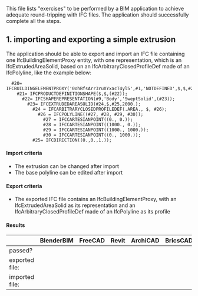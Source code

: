 This file lists "exercises" to be performed by a BIM application to achieve adequate round-tripping 
with IFC files. The application should successfully complete all the steps.

## 1. importing and exporting a simple extrusion

The application should be able to export and import an IFC file containing one IfcBuildingElementProxy 
entity, with one representation, which is an IfcExtrudedAreaSolid, based on an IfcArbitraryClosedProfileDef
made of an IfcPolyline, like the example below:

```
  #20= IFCBUILDINGELEMENTPROXY('0ohBfsArr3ruXYxacT4yl5',#1,'NOTDEFINED',$,$,#2,#21,$,.NOTDEFINED.);
    #21= IFCPRODUCTDEFINITIONSHAPE($,$,(#22));
      #22= IFCSHAPEREPRESENTATION(#9,'Body','SweptSolid',(#23));
        #23= IFCEXTRUDEDAREASOLID(#24,$,#25,2000.);
          #24 = IFCARBITRARYCLOSEDPROFILEDEF(.AREA., $, #26);
            #26 = IFCPOLYLINE((#27, #28, #29, #30));
              #27 = IFCCARTESIANPOINT((0., 0.));
              #28 = IFCCARTESIANPOINT((1000., 0.));
              #29 = IFCCARTESIANPOINT((1000., 1000.));
              #30 = IFCCARTESIANPOINT((0., 1000.));
          #25= IFCDIRECTION((0.,0.,1.));
```

#### Import criteria

* The extrusion can be changed after import
* The base polyline can be edited after import

#### Export criteria

* The exported IFC file contains an IfcBuildingElementProxy, with an IfcExtrudedAreaSolid as its representation
and an IfcArbitraryClosedProfileDef made of an IfcPolyline as its profile

#### Results

|                | BlenderBIM | FreeCAD | Revit    | ArchiCAD | BricsCAD |
| -------------- | ---------- | ------- | -------- | -------- | -------- |
| passed?        |            |         |          |          |          |
| exported file: |            |         |          |          |          |
| imported file: |            |         |          |          |          |

